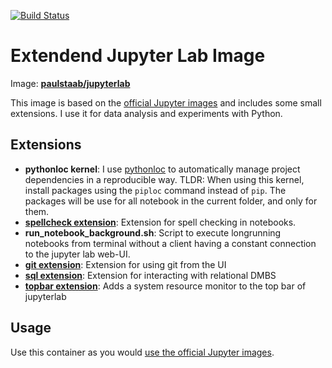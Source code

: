 [![Build Status](https://travis-ci.org/paulstaab/docker-jupyterlab.svg?branch=master)](https://travis-ci.org/paulstaab/docker-jupyterlab)

Extendend Jupyter Lab Image
===========================

Image: [**paulstaab/jupyterlab**](https://hub.docker.com/r/paulstaab/jupyterlab)

This image is based on the [official Jupyter images](https://github.com/jupyter/docker-stacks)
and includes some small extensions. I use it for data analysis and experiments with
Python.

Extensions
----------
+ **pythonloc kernel**: I use [pythonloc](https://pypi.org/project/pythonloc) to automatically
  manage project dependencies in a reproducible way. TLDR: When using this kernel, install packages
  using the `piploc` command instead of `pip`. The packages will be use for all notebook in the
  current folder, and only for them.
+ [**spellcheck extension**](https://github.com/ijmbarr/jupyterlab_spellchecker): Extension for spell checking in notebooks.
+ **run_notebook_background.sh**: Script to execute longrunning notebooks from terminal without 
  a client having a constant connection to the jupyter lab web-UI.
+ [**git extension**](https://github.com/jupyterlab/jupyterlab-git): Extension for using git from the UI
+ [**sql extension**](https://github.com/pbugnion/jupyterlab-sql): Extension for interacting with relational DMBS
+ [**topbar extension**](https://github.com/jtpio/jupyterlab-topbar): Adds a system resource monitor to the top bar of jupyterlab

Usage
-----
Use this container as you would [use the official Jupyter images](https://jupyter-docker-stacks.readthedocs.io/en/latest/).
